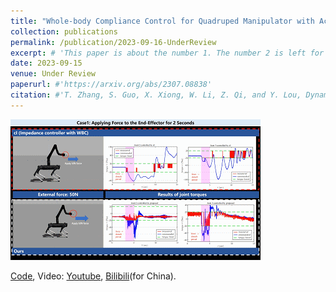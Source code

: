 ```yaml
---
title: "Whole-body Compliance Control for Quadruped Manipulator with Actuation Saturation of Joint Torque and Ground Friction"
collection: publications
permalink: /publication/2023-09-16-UnderReview
excerpt: # 'This paper is about the number 1. The number 2 is left for future work.'
date: 2023-09-15
venue: Under Review
paperurl: #'https://arxiv.org/abs/2307.08838'
citation: #'T. Zhang, S. Guo, X. Xiong, W. Li, Z. Qi, and Y. Lou, Dynamic Object Tracking for Quadruped Manipulator with Spherical Image-Based Approach. arXiv preprint arXiv:2307.08838.'
---
```


![compliant](..\images\publication\compliant.gif)

[Code](https://github.com/skywoodsz/qm_control/tree/feature-compliance), Video: [Youtube](https://youtu.be/gK7PCxNsuZ8), [Bilibili](https://www.bilibili.com/video/BV1dy421e7PZ)(for China).